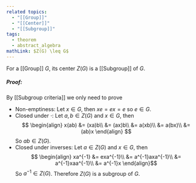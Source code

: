 ```yaml
---
related topics:
  - "[[Group]]"
  - "[[Center]]"
  - "[[Subgroup]]"
tags:
  - theorem
  - abstract_algebra
mathLink: $Z(G) \leq G$
---
```

For a [[Group]] $G$, its center $Z(G)$ is a [[Subgroup]] of $G$.
##### Proof:
By [[Subgroup criteria]] we only need to prove
- Non-emptiness:
	Let $x\in G$, then $xe=ex=e$ so $e\in G$.
- Closed under $\cdot$:
	Let $a,b\in Z(G)$ and $x\in G$, then$$
	\begin{align}
	x(ab) &= (xa)b\\
		&= (ax)b\\
		&= a(xb)\\
		&= a(bx)\\
		&= (ab)x
	\end{align}
	$$ So $ab\in Z(G)$.
- Closed under inverses:
	Let $a\in Z(G)$ and $x\in G$, then$$
	\begin{align}
	xa^{-1} &= exa^{-1}\\
		&= a^{-1}axa^{-1}\\
		&= a^{-1}xaa^{-1}\\
		&= a^{-1}x
	\end{align}$$So $a^{-1}\in Z(G)$.
Therefore $Z(G)$ is a subgroup of $G$.